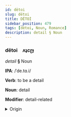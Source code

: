 ```yaml
---
id: dëtoi
slug: dëtoi
title: DËTOİ
sidebar_position: 479
tags: [dëtoi, Noun, Romance]
description: detail § Noun
---
```


### dëtoi&emsp;<span kind="abugida">ʌʇcɽɟ</span>

*detail* **§** Noun

**IPA**: /ˈde.tɑ.i/

**Verb**: to be a detail

**Noun**: detail

**Modifier**: detail-related

<details>
    <summary>Origin</summary>
    French détail /de.taj/<br/>
    <em>Romance Language Family</em>
</details>